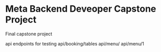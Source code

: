 # Meta Backend Deveoper Capstone Project
 Final capstone project

api endpoints for testing
api/booking/tables 
api/menu/
api/menu/1